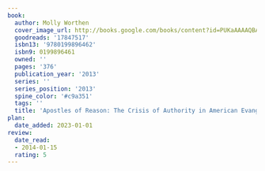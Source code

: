 ```yaml
---
book:
  author: Molly Worthen
  cover_image_url: http://books.google.com/books/content?id=PUKaAAAAQBAJ&printsec=frontcover&img=1&zoom=1&edge=curl&source=gbs_api
  goodreads: '17847517'
  isbn13: '9780199896462'
  isbn9: 0199896461
  owned: ''
  pages: '376'
  publication_year: '2013'
  series: ''
  series_position: '2013'
  spine_color: '#c9a351'
  tags: ''
  title: 'Apostles of Reason: The Crisis of Authority in American Evangelicalism'
plan:
  date_added: 2023-01-01
review:
  date_read:
  - 2014-01-15
  rating: 5
---
```

